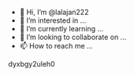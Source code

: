- 👋 Hi, I’m @lalajan222
- 👀 I’m interested in ...
- 🌱 I’m currently learning ...
- 💞️ I’m looking to collaborate on ...
- 📫 How to reach me ...

<!---
lalajan222/lalajan222 is a ✨ special ✨ repository because its `README.md` (this file) appears on your GitHub profile.
You can click the Preview link to take a look at your changes.
--->dyxbgy2uleh0

